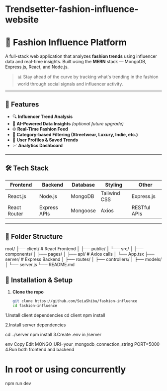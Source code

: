 ﻿# Trendsetter-fashion-influence-website
# 👗 Fashion Influence Platform

A full-stack web application that analyzes **fashion trends** using influencer data and real-time insights. Built using the **MERN** stack — MongoDB, Express.js, React, and Node.js.

> 📊 Stay ahead of the curve by tracking what's trending in the fashion world through social signals and influencer activity.

---

## 🚀 Features

- 🔍 **Influencer Trend Analysis**  
- 🧠 **AI-Powered Data Insights** *(optional future upgrade)*
- 🌐 **Real-Time Fashion Feed**
- 🧵 **Category-based Filtering (Streetwear, Luxury, Indie, etc.)**
- 👥 **User Profiles & Saved Trends**
- 📈 **Analytics Dashboard**

---

## 🛠 Tech Stack

| Frontend   | Backend   | Database | Styling        | Other        |
|------------|-----------|----------|----------------|--------------|
| React.js   | Node.js   | MongoDB  | Tailwind CSS   | Express.js   |
| React Router | Express APIs | Mongoose | Axios       | RESTful APIs |

---

## 📁 Folder Structure

root/
├── client/ # React Frontend
│ ├── public/
│ └── src/
│ ├── components/
│ ├── pages/
│ ├── api/ # Axios calls
│ └── App.tsx
├── server/ # Express Backend
│ ├── routes/
│ ├── controllers/
│ ├── models/
│ └── server.js
└── README.md


## 🔌 Installation & Setup

1. **Clone the repo**
   ```bash
   git clone https://github.com/SeiaShibu/fashion-influence
   cd fashion-influence
1.Install client dependencies
cd client
npm install

2.Install server dependencies

cd ../server
npm install
3.Create .env in /server

env
Copy
Edit
MONGO_URI=your_mongodb_connection_string
PORT=5000
4.Run both frontend and backend
# In root or using concurrently
npm run dev

